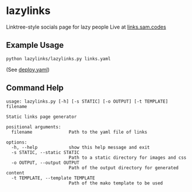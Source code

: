 # lazylinks
Linktree-style socials page for lazy people
Live at [links.sam.codes](https://links.sam.codes)

## Example Usage
`python lazylinks/lazylinks.py links.yaml`

(See [deploy.yaml](.github/workflows/deploy.yaml))

## Command Help
```
usage: lazylinks.py [-h] [-s STATIC] [-o OUTPUT] [-t TEMPLATE] filename

Static links page generator

positional arguments:
  filename              Path to the yaml file of links

options:
  -h, --help            show this help message and exit
  -s STATIC, --static STATIC
                        Path to a static directory for images and css
  -o OUTPUT, --output OUTPUT
                        Path of the output directory for generated content
  -t TEMPLATE, --template TEMPLATE
                        Path of the mako template to be used
```
